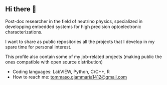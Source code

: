 ## Hi there 👋

Post-doc researcher in the field of neutrino physics, specialized in developping embedded systems for high precision optoelectronic characterizations.

I want to share as public repositories all the projects that I develop in my spare time for personal interest.

This profile also contain some of my job-related projects (making public the ones compatible with open source distribution)
- Coding languages: LabVIEW, Python, C/C++, R
- How to reach me: tommaso.giammaria1412@gmail.com
